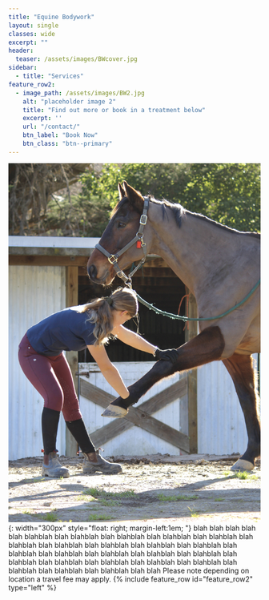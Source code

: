 ```yaml
---
title: "Equine Bodywork"
layout: single
classes: wide
excerpt: ""
header:
  teaser: /assets/images/BWcover.jpg
sidebar:
  - title: "Services"
feature_row2:
  - image_path: /assets/images/BW2.jpg
    alt: "placeholder image 2"
    title: "Find out more or book in a treatment below"
    excerpt: ''
    url: "/contact/"
    btn_label: "Book Now"
    btn_class: "btn--primary"
---
```

![image](/assets/images/BW3.JPG){: width="300px" style="float: right; margin-left:1em; "} 
blah blah blah blah blah blahblah blah blahblah blah blahblah blah blahblah blah blahblah blah blahblah blah blahblah blah blahblah blah blahblah blah blahblah blah blahblah blah blahblah blah blahblah blah blahblah blah blahblah blah blahblah blah blahblah blah blahblah blah blahblah blah blahblah blah blahblah blah blahblah blah blahblah blah blah
Please note depending on location a travel fee may apply.
{% include feature_row id="feature_row2" type="left" %}

